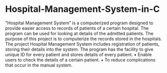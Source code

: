 # Hospital-Management-System-in-C
"Hospital Management System” is a computerized program designed to provide easier access to records of patients of a certain hospital. The program can be used for looking at details of the admitted patients. The purpose of this project is to computerize the records stored in the hospitals. The project Hospital Management System includes registration of patients, storing their details into the system. The program has the facility to give unique ID for every patient and stores details of every patient.
▪	Enable users to check the details of a certain patient.
▪	To reduce complications that occur in the manual system.


